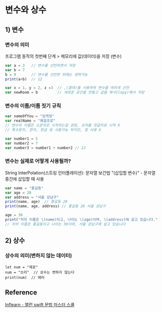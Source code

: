 # 변수와 상수
## 1) 변수
### 변수의 의미
프로그램 동작의 첫번째 단계 > 메모리에 값(데이터)을 저장 (변수)
```javascript
var a = 3   // 변수를 선언하면서 저장
var b = 7
b = 9       // 변수를 선언한 뒤에는 생략가능
print(a+b)  // 12

var x = 1, y = 2, z =3  // ,(콤마)를 사용하여 변수를 여러개 선언
var newRoom = b         // 새로운 공간을 만들고 값을 복사(Copy)해서 저장
```
### 변수의 이름/이름 짓기 규칙
```javascript
var nameOfYou = "임꺽정"
var realName = "쾌걸조로"
// 변수의 이름은 소문자로 시작하는걸 권장, 숫자를 첫글자로 시작 X
// 특수문자, 한자, 한글 등 사용가능 하지만, 잘 사용 X

var number1 = 5
var number2 = 7
var number3 = number1 + number2 // 12
```
### 변수는 실제로 어떻게 사용될까?
String InterPolation(스트링 인터폴레이션): 문자열 보간법
"\(삽입할 변수)" - 문자열 중간에 삽입할 때 사용
```javascript
var name = "홍길동"
var age = 20
var address = "서울 강남구"
print(name, age)  // 홍길동 20
print(name, age, address) // 홍길동 20 서울 강남구

age = 30
print("저의 이름은 \(name)이고, 나이는 \(age)이며, \(address)에 살고 있습니다."  
// 저의 이름은 홍길동이고 나이는 30이며, 서울 강남구에 살고 있습니다
```
## 2) 상수
### 상수의 의미(변하지 않는 데이터)
```javascript2
let num = "제로"
num = "쓰리"  // 상수는 변하지 않는다
print(num)  // 에러
```
## Reference
[Inflearn - 앨런 swift 문법 마스터 스쿨](https://www.inflearn.com/course/%EC%8A%A4%EC%9C%84%ED%94%84%ED%8A%B8-%EB%AC%B8%EB%B2%95-%EB%A7%88%EC%8A%A4%ED%84%B0-%EC%8A%A4%EC%BF%A8/dashboard)
